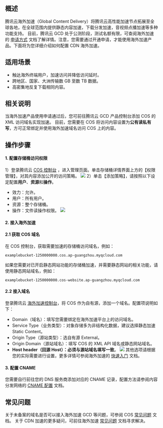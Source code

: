 ## 概述

腾讯云海外加速（Global Content Delivery）将腾讯云高性能加速节点拓展至全球各地，在全球范围内提供静态内容加速，下载分发加速，音视频点播加速等多种功能支持。
目前，腾讯云 GCD 处于公测阶段，测试名额有限，可查阅海外加速的 [申请方式](https://cloud.tencent.com/document/product/673/30415) 文档了解详情。注意，您需要通过开通申请，才能使用海外加速产品。下面将为您详细介绍如何配置 CDN 海外加速。

## 适用场景

- 触达海外终端用户，加速访问并降低访问延时。
- 跨地区、国家、大洲传输数 GB 至数 TB 数据。
- 高密集地反复下载相同内容。

## 相关说明

当海外加速产品使用申请通过后，您可前往腾讯云 GCD 产品控制台添加 COS 的 XML 访问域名实现加速。
目前，您需要在 COS 将访问内容设置为**公有读私有写**，方可正常绑定并使用海外加速域名访问 COS 上的内容。

## 操作步骤

#### 1. 配置存储桶访问权限

1）登录腾讯云 [COS 控制台](https://console.cloud.tencent.com/cos5) ，进入管理页面。单击存储桶详情界面上方的【权限管理】，对其内容添加公开的访问策略。
![](https://main.qcloudimg.com/raw/b1c0862f797da9d1447bc6a13929a927.png)
2）单击【添加策略】，请按照以下设定配置**用户**、**资源**和**操作**。
- 效力：允许。
- 用户：所有用户。
- 资源：整个存储桶。
- 操作：文件读操作权限。
![](https://main.qcloudimg.com/raw/953311e15a9ca272dc5fece6a87ac6b7.png)

#### 2. 接入海外加速

#### 2.1 获取 COS 域名

在 COS 控制台，获取需要加速的存储桶访问域名，例如：

```shell
examplebucket-1250000000.cos.ap-guangzhou.myqcloud.com
```

如果您需要对已开启静态网站功能的存储桶加速，并需要静态网站的相关功能，请使用静态网站域名，例如：

```shell
examplebucket-1250000000.cos-website.ap-guangzhou.myqcloud.com
```

#### 2.2 接入域名

登录腾讯云 [海外加速控制台](https://console.cloud.tencent.com/cdn/open_oversea)，将 COS 作为自有源，添加一个域名。配置项说明如下：
- Domain（域名）：填写您需要绑定在海外加速平台上的访问域名。
- Service Type（业务类型）：对象存储多为非结构化数据，建议选择静态加速 Static Content。
- Origin Type（源站类型）：选自有源 External。
-  Origin Domain（源站域名）：填写 COS 的 XML API 域名或静态网站域名。
- **Host header（回源 Host）：必须与源站域名填写一致**。
![](https://main.qcloudimg.com/raw/691da49e660fb3a5675d371821e702d9.png)
其他选项请根据您的实际需要进行设置，更多详情可参阅海外加速的 [快速入门](https://cloud.tencent.com/document/product/673/14422) 文档。

#### 3. 配置 CNAME

您需要自行前往您的 DNS 服务商添加对应的 CNAME 记录，配置方法请参阅内容分发网络的 [CNAME 配置](https://cloud.tencent.com/document/product/228/3121) 文档。

## 常见问题
关于未备案的域名是否可以接入海外加速 GCD 等问题，可参阅 COS  [常见问题](https://cloud.tencent.com/document/product/436/30737#.E5.B0.9A.E6.9C.AA.E5.A4.87.E6.A1.88.E7.9A.84.E5.9F.9F.E5.90.8D.E5.8F.AF.E4.BB.A5.E6.8E.A5.E5.85.A5.E6.B5.B7.E5.A4.96.E5.8A.A0.E9.80.9F-gcd-.E5.B9.B3.E5.8F.B0.E5.90.97.EF.BC.9F) 文档。
关于 CDN 加速的更多疑问，可前往海外加速 [常见问题](https://cloud.tencent.com/document/product/673/31673) 文档寻求解决。
